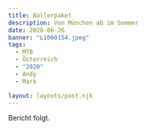 ```yaml
---
title: Ballerpaket
description: Von München ab im Sommer
date: 2020-06-26
banner: "L1060154.jpeg"
tags:
  - MTB
  - Österreich
  - "2020"
  - Andy
  - Mark

layout: layouts/post.njk
---
```


Bericht folgt.